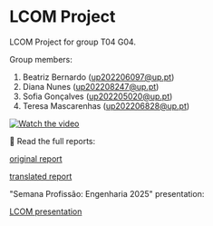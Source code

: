 # LCOM Project

LCOM Project for group T04 G04.

Group members:

1. Beatriz Bernardo (up202206097@up.pt)
2. Diana Nunes (up202208247@up.pt)
3. Sofia Gonçalves (up202205020@up.pt)
4. Teresa Mascarenhas (up202206828@up.pt)

[![Watch the video](https://img.youtube.com/vi/RCV5oaa0E18/0.jpg)](https://www.youtube.com/watch?v=RCV5oaa0E18)

📄 Read the full reports:

[original report](proj/doc/LCOM_PROJ_RELATORIO.pdf)

[translated report](proj/doc/lcom_report_translated.pdf)

"Semana Profissão: Engenharia 2025" presentation:

[LCOM presentation](proj/doc/LCOM-PROJ.pdf)
